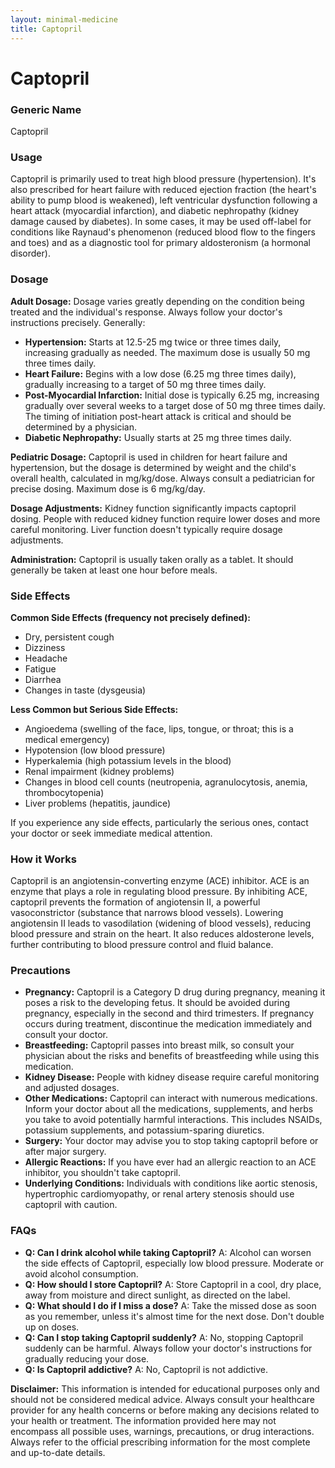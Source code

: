 ```yaml
---
layout: minimal-medicine
title: Captopril
---
```


# Captopril
### Generic Name
Captopril

### Usage
Captopril is primarily used to treat high blood pressure (hypertension).  It's also prescribed for heart failure with reduced ejection fraction (the heart's ability to pump blood is weakened), left ventricular dysfunction following a heart attack (myocardial infarction), and diabetic nephropathy (kidney damage caused by diabetes).  In some cases, it may be used off-label for conditions like Raynaud's phenomenon (reduced blood flow to the fingers and toes) and as a diagnostic tool for primary aldosteronism (a hormonal disorder).

### Dosage

**Adult Dosage:**  Dosage varies greatly depending on the condition being treated and the individual's response.  Always follow your doctor's instructions precisely.  Generally:

* **Hypertension:** Starts at 12.5-25 mg twice or three times daily, increasing gradually as needed. The maximum dose is usually 50 mg three times daily.
* **Heart Failure:** Begins with a low dose (6.25 mg three times daily), gradually increasing to a target of 50 mg three times daily.
* **Post-Myocardial Infarction:**  Initial dose is typically 6.25 mg, increasing gradually over several weeks to a target dose of 50 mg three times daily.  The timing of initiation post-heart attack is critical and should be determined by a physician.
* **Diabetic Nephropathy:** Usually starts at 25 mg three times daily.

**Pediatric Dosage:** Captopril is used in children for heart failure and hypertension, but the dosage is determined by weight and the child's overall health, calculated in mg/kg/dose.  Always consult a pediatrician for precise dosing.  Maximum dose is 6 mg/kg/day.

**Dosage Adjustments:**  Kidney function significantly impacts captopril dosing.  People with reduced kidney function require lower doses and more careful monitoring.  Liver function doesn't typically require dosage adjustments.

**Administration:** Captopril is usually taken orally as a tablet. It should generally be taken at least one hour before meals.


### Side Effects

**Common Side Effects (frequency not precisely defined):**

* Dry, persistent cough
* Dizziness
* Headache
* Fatigue
* Diarrhea
* Changes in taste (dysgeusia)


**Less Common but Serious Side Effects:**

* Angioedema (swelling of the face, lips, tongue, or throat; this is a medical emergency)
* Hypotension (low blood pressure)
* Hyperkalemia (high potassium levels in the blood)
* Renal impairment (kidney problems)
* Changes in blood cell counts (neutropenia, agranulocytosis, anemia, thrombocytopenia)
* Liver problems (hepatitis, jaundice)

If you experience any side effects, particularly the serious ones, contact your doctor or seek immediate medical attention.

### How it Works
Captopril is an angiotensin-converting enzyme (ACE) inhibitor. ACE is an enzyme that plays a role in regulating blood pressure.  By inhibiting ACE, captopril prevents the formation of angiotensin II, a powerful vasoconstrictor (substance that narrows blood vessels).  Lowering angiotensin II leads to vasodilation (widening of blood vessels), reducing blood pressure and strain on the heart.  It also reduces aldosterone levels, further contributing to blood pressure control and fluid balance.

### Precautions

* **Pregnancy:** Captopril is a Category D drug during pregnancy, meaning it poses a risk to the developing fetus.  It should be avoided during pregnancy, especially in the second and third trimesters.  If pregnancy occurs during treatment, discontinue the medication immediately and consult your doctor.
* **Breastfeeding:** Captopril passes into breast milk, so consult your physician about the risks and benefits of breastfeeding while using this medication.
* **Kidney Disease:** People with kidney disease require careful monitoring and adjusted dosages.
* **Other Medications:** Captopril can interact with numerous medications. Inform your doctor about all the medications, supplements, and herbs you take to avoid potentially harmful interactions.  This includes NSAIDs, potassium supplements, and potassium-sparing diuretics.
* **Surgery:** Your doctor may advise you to stop taking captopril before or after major surgery.
* **Allergic Reactions:**  If you have ever had an allergic reaction to an ACE inhibitor, you shouldn't take captopril.
* **Underlying Conditions:** Individuals with conditions like aortic stenosis, hypertrophic cardiomyopathy, or renal artery stenosis should use captopril with caution.


### FAQs

* **Q: Can I drink alcohol while taking Captopril?** A:  Alcohol can worsen the side effects of Captopril, especially low blood pressure. Moderate or avoid alcohol consumption.
* **Q: How should I store Captopril?** A: Store Captopril in a cool, dry place, away from moisture and direct sunlight, as directed on the label.
* **Q: What should I do if I miss a dose?** A: Take the missed dose as soon as you remember, unless it's almost time for the next dose. Don't double up on doses.
* **Q: Can I stop taking Captopril suddenly?** A: No, stopping Captopril suddenly can be harmful.  Always follow your doctor's instructions for gradually reducing your dose.
* **Q: Is Captopril addictive?** A: No, Captopril is not addictive.

**Disclaimer:** This information is intended for educational purposes only and should not be considered medical advice. Always consult your healthcare provider for any health concerns or before making any decisions related to your health or treatment.  The information provided here may not encompass all possible uses, warnings, precautions, or drug interactions.  Always refer to the official prescribing information for the most complete and up-to-date details.
